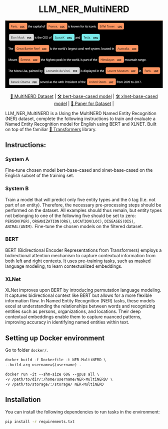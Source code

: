<div align="center">
<h1>
LLM_NER_MultiNERD
</h1>

<center>
<img src="https://github.com/medxiaorudan/LLM_NER_MultiNERD/blob/main/images/displacy.PNG" width="700" > 
</center>

[🤗 MultiNERD Dataset](https://huggingface.co/models?library=span-marker) |
[🛠️ bert-base-cased model](https://huggingface.co/bert-base-cased) |
[🛠️ xlnet-base-cased model](https://huggingface.co/xlnet-base-cased) |
[📄 Paper for Dataset](https://aclanthology.org/2022.findings-naacl.60.pdf) | 
</div>

LLM_NER_MultiNERD is a Using the MultiNERD Named Entity Recognition (NER) dataset, complete the following instructions to train and 
evaluate a Named Entity Recognition model for English using BERT and XLNET.
Built on top of the familiar [🤗 Transformers](https://github.com/huggingface/transformers) library.

## Instructions:
### System A 
Fine-tune chosen model bert-base-cased and xlnet-base-cased on the English subset of the training set. 

### System B 
Train a model that will predict only five entity types and the `O` tag (I.e. not part of an entity). Therefore, the necessary pre-processing steps should be performed on the dataset. All examples should thus remain, but entity types not belonging to one of the following five should be set to zero: `PERSON(PER)`, `ORGANIZATION(ORG)`, `LOCATION(LOC)`, `DISEASES(DIS)`, `ANIMAL(ANIM)`. Fine-tune the chosen models on the filtered dataset.

### BERT
BERT (Bidirectional Encoder Representations from Transformers) employs a bidirectional attention mechanism to capture contextual information from both left and right contexts. It uses pre-training tasks, such as masked language modeling, to learn contextualized embeddings. 

### XLNet
XLNet improves upon BERT by introducing permutation language modeling. It captures bidirectional context like BERT but allows for a more flexible information flow. In Named Entity Recognition (NER) tasks, these models excel at understanding the relationships between words and recognizing entities such as persons, organizations, and locations. Their deep contextual embeddings enable them to capture nuanced patterns, improving accuracy in identifying named entities within text.

## Setting up Docker environment 
Go to folder ```docker/```.
```
docker build -f Dockerfile -t NER-MultiNERD \
--build-arg username=$(username) .
```
```
docker run -it --shm-size 60G --gpus all \
-v /path/to/dir/:/home/username/NER-MultiNERD/ \
-v /path/to/storage/:/storage/ NER-MultiNERD
```
## Installation
You can install the following dependencies to run tasks in the environment:
```bash
pip install -r requirements.txt
```
